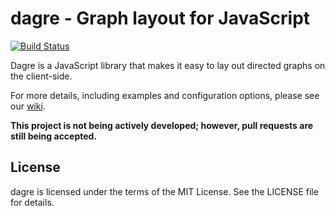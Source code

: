 # dagre - Graph layout for JavaScript

[![Build Status](https://secure.travis-ci.org/cpettitt/dagre.png?branch=master)](http://travis-ci.org/cpettitt/dagre)

Dagre is a JavaScript library that makes it easy to lay out directed graphs on
the client-side.

For more details, including examples and configuration options, please see our
[wiki](https://github.com/cpettitt/dagre/wiki).

**This project is not being actively developed; however, pull requests are still being accepted.**

## License

dagre is licensed under the terms of the MIT License. See the LICENSE file
for details.
